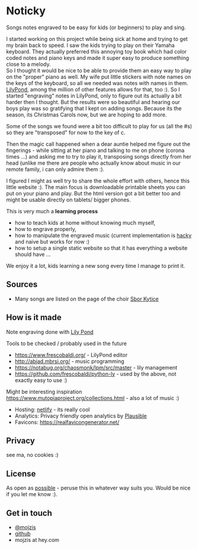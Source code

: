# Noticky

Songs notes engraved to be easy for kids (or beginners) to play and sing.

I started working on this project while being sick at home and trying to get my brain back to speed. I saw the kids trying to play on their Yamaha keyboard. They actually preferred this annoying toy book which had color coded notes and piano keys and made it super easy to produce something close to a melody.  
So I thought it would be nice to be able to provide them an easy way to play on the "proper" piano as well. My wife put little stickers with note names on the keys of the keyboard, so all we needed was notes with names in them.  
[LilyPond](http://lilypond.org/), among the million of other features allows for that, too :). So I started "engraving" notes in LilyPond, only to figure out its actually a bit harder then I thought. But the results were so beautiful and hearing our boys play was so gratifying that I kept on adding songs. Because its the season, its Christmas Carols now, but we are hoping to add more.  
  
Some of the songs we found were a bit too difficult to play for us (all the #s) so they are "transposed" for now to the key of c. 

Then the magic call happened when a dear auntie helped me figure out the fingerings - while sitting at her piano and talking to me on phone (corona times ...) and asking me to try to play it, transposing songs directly from her head (unlike me there are people who actually know about music in our remote family, i can only admire them :).  

I figured I might as well try to share the whole effort with others, hence this little website :). The main focus is downloadable printable sheets you can put on your piano and play. But the html version got a bit better too and might be usable directly on tablets/ bigger phones.  

This is very much a **learning process** 
- how to teach kids at home without knowing much myself,
- how to engrave properly, 
- how to manipulate the engraved music (current implementation is [hacky](https://github.com/mojzis/noticky/blob/main/do.py#L52) and naive but works for now :) 
- how to setup a single static website so that it has everything a website should have ... 

We enjoy it a lot, kids learning a new song every time I manage to print it.


## Sources
- Many songs are listed on the page of the choir [Sbor Kytice](https://sborkytlice.wordpress.com/uvodni-stranka/materialy-pro-sbor/noty/)

## How is it made
Note engraving done with [Lily Pond](http://lilypond.org/)


Tools to be checked / probably used in the future 
- https://www.frescobaldi.org/ - LilyPond editor
- http://abjad.mbrsi.org/ - music programming
- https://notabug.org/chaosmonk/lpm/src/master - lily management
- https://github.com/frescobaldi/python-ly - used by the above, not exactly easy to use :)

Might be interesting inspiration
https://www.mutopiaproject.org/collections.html - also a lot of music :) 


- Hosting: [netlify](http://netlify.com/) - its really cool 
- Analytics: Privacy friendly open analytics by [Plausible](https://plausible.io/noticky.eu)
- Favicons: https://realfavicongenerator.net/

## Privacy
see ma, no cookies :)

## License
As open as [possible](https://github.com/mojzis/noticky/blob/main/LICENSE) - peruse this in whatever way suits you. Would be nice if you let me know :).

## Get in touch
- [@mojzis](https://twitter.com/mojzis)  
- [github](https://github.com/mojzis/noticky)
- mojzis at hey.com